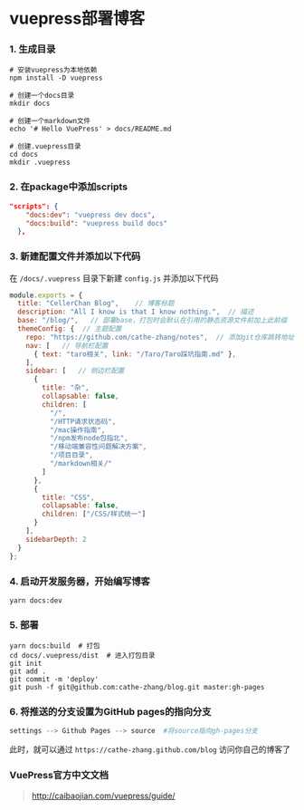 # vuepress部署博客

### 1. 生成目录
```shell
# 安装vuepress为本地依赖
npm install -D vuepress

# 创建一个docs目录
mkdir docs

# 创建一个markdown文件
echo '# Hello VuePress' > docs/README.md

# 创建.vuepress目录
cd docs
mkdir .vuepress
```

### 2. 在package中添加scripts
```json
"scripts": {
    "docs:dev": "vuepress dev docs",
    "docs:build": "vuepress build docs"
  },
```

### 3. 新建配置文件并添加以下代码
在 `/docs/.vuepress` 目录下新建 `config.js` 并添加以下代码
```js
module.exports = {
  title: "CellerChan Blog",    // 博客标题
  description: "All I know is that I know nothing.",  // 描述
  base: "/blog/",   // 部署base，打包时会默认在引用的静态资源文件前加上此前缀
  themeConfig: {  // 主题配置
    repo: "https://github.com/cathe-zhang/notes",  // 添加git仓库跳转地址，会在导航栏生成一个GitHub链接
    nav: [   // 导航栏配置
      { text: "taro相关", link: "/Taro/Taro踩坑指南.md" },
    ],
    sidebar: [   // 侧边栏配置
      {
        title: "杂",
        collapsable: false,
        children: [
          "/",
          "/HTTP请求状态码",
          "/mac操作指南",
          "/npm发布node包指北",
          "/移动端兼容性问题解决方案",
          "/项目目录",
          "/markdown相关/"
        ]
      },
      {
        title: "CSS",
        collapsable: false,
        children: ["/CSS/样式统一"]
      }
    ],
    sidebarDepth: 2
  }
};
```

### 4. 启动开发服务器，开始编写博客
```shell
yarn docs:dev
```

### 5. 部署
```shell
yarn docs:build  # 打包
cd docs/.vuepress/dist  # 进入打包目录
git init
git add .
git commit -m 'deploy'
git push -f git@github.com:cathe-zhang/blog.git master:gh-pages
```

### 6. 将推送的分支设置为GitHub pages的指向分支
```python
settings --> Github Pages --> source  #将source指向gh-pages分支
```
此时，就可以通过 `https://cathe-zhang.github.com/blog` 访问你自己的博客了


### VuePress官方中文文档
> http://caibaojian.com/vuepress/guide/